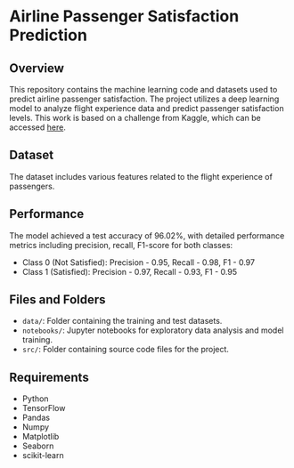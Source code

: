 
# Airline Passenger Satisfaction Prediction

## Overview
This repository contains the machine learning code and datasets used to predict airline passenger satisfaction. The project utilizes a deep learning model to analyze flight experience data and predict passenger satisfaction levels. This work is based on a challenge from Kaggle, which can be accessed [here](https://www.kaggle.com/datasets/teejmahal20/airline-passenger-satisfaction).

## Dataset
The dataset includes various features related to the flight experience of passengers. 

## Performance
The model achieved a test accuracy of 96.02%, with detailed performance metrics including precision, recall, F1-score for both classes:
- Class 0 (Not Satisfied): Precision - 0.95, Recall - 0.98, F1 - 0.97
- Class 1 (Satisfied): Precision - 0.97, Recall - 0.93, F1 - 0.95

## Files and Folders
- `data/`: Folder containing the training and test datasets.
- `notebooks/`: Jupyter notebooks for exploratory data analysis and model training.
- `src/`: Folder containing source code files for the project.

## Requirements
- Python 
- TensorFlow 
- Pandas
- Numpy
- Matplotlib
- Seaborn
- scikit-learn



